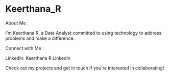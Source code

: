 # Keerthana_R

About Me :

I’m Keerthana R, a Data Analyst committed to using technology to address problems and make a difference.

Connect with Me :

LinkedIn: Keerthana R LinkedIn


Check out my projects and get in touch if you're interested in collaborating!

